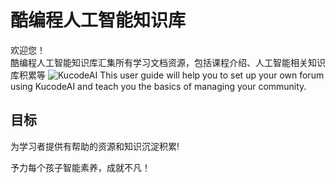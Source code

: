 # 酷编程人工智能知识库
欢迎您！  
酷编程人工智能知识库汇集所有学习文档资源，包括课程介绍、人工智能相关知识库积累等
![KucodeAI](https://cdn.img.kucodeai.com/knowledgebase/20200530-header-ReadMe.png)
This user guide will help you to set up your own forum using KucodeAI and teach you the basics of managing your community.

## 目标

为学习者提供有帮助的资源和知识沉淀积累!

予力每个孩子智能素养，成就不凡！
